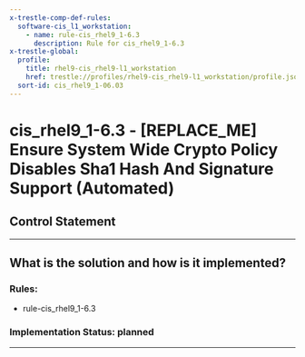 ```yaml
---
x-trestle-comp-def-rules:
  software-cis_l1_workstation:
    - name: rule-cis_rhel9_1-6.3
      description: Rule for cis_rhel9_1-6.3
x-trestle-global:
  profile:
    title: rhel9-cis_rhel9-l1_workstation
    href: trestle://profiles/rhel9-cis_rhel9-l1_workstation/profile.json
  sort-id: cis_rhel9_1-06.03
---
```


# cis_rhel9_1-6.3 - \[REPLACE_ME\] Ensure System Wide Crypto Policy Disables Sha1 Hash And Signature Support (Automated)

## Control Statement

______________________________________________________________________

## What is the solution and how is it implemented?

<!-- For implementation status enter one of: implemented, partial, planned, alternative, not-applicable -->

<!-- Note that the list of rules under ### Rules: is read-only and changes will not be captured after assembly to JSON -->

<!-- Add control implementation description here for control: cis_rhel9_1-6.3 -->

### Rules:

  - rule-cis_rhel9_1-6.3

### Implementation Status: planned

______________________________________________________________________
